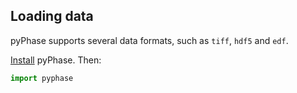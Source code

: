 ## Loading data

pyPhase supports several data formats, such as `tiff`, `hdf5` and `edf`.


[Install](install.md) pyPhase. Then:
~~~python
import pyphase
~~~
